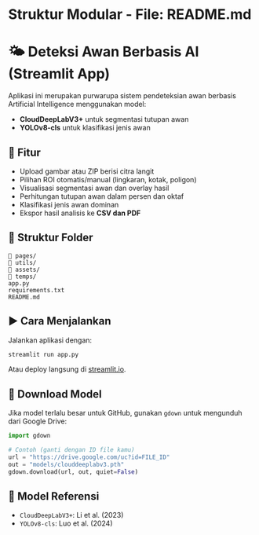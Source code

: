# Struktur Modular - File: README.md
# 🌤️ Deteksi Awan Berbasis AI (Streamlit App)

Aplikasi ini merupakan purwarupa sistem pendeteksian awan berbasis Artificial Intelligence menggunakan model:
- **CloudDeepLabV3+** untuk segmentasi tutupan awan
- **YOLOv8-cls** untuk klasifikasi jenis awan

## 🚀 Fitur
- Upload gambar atau ZIP berisi citra langit
- Pilihan ROI otomatis/manual (lingkaran, kotak, poligon)
- Visualisasi segmentasi awan dan overlay hasil
- Perhitungan tutupan awan dalam persen dan oktaf
- Klasifikasi jenis awan dominan
- Ekspor hasil analisis ke **CSV dan PDF**

## 🧱 Struktur Folder
```
📁 pages/
📁 utils/
📁 assets/
📁 temps/
app.py
requirements.txt
README.md
```

## ▶️ Cara Menjalankan
Jalankan aplikasi dengan:
```bash
streamlit run app.py
```

Atau deploy langsung di [streamlit.io](https://streamlit.io/cloud).

## 🔗 Download Model
Jika model terlalu besar untuk GitHub, gunakan `gdown` untuk mengunduh dari Google Drive:
```python
import gdown

# Contoh (ganti dengan ID file kamu)
url = "https://drive.google.com/uc?id=FILE_ID"
out = "models/clouddeeplabv3.pth"
gdown.download(url, out, quiet=False)
```

## 🧠 Model Referensi
- `CloudDeepLabV3+`: Li et al. (2023)
- `YOLOv8-cls`: Luo et al. (2024)